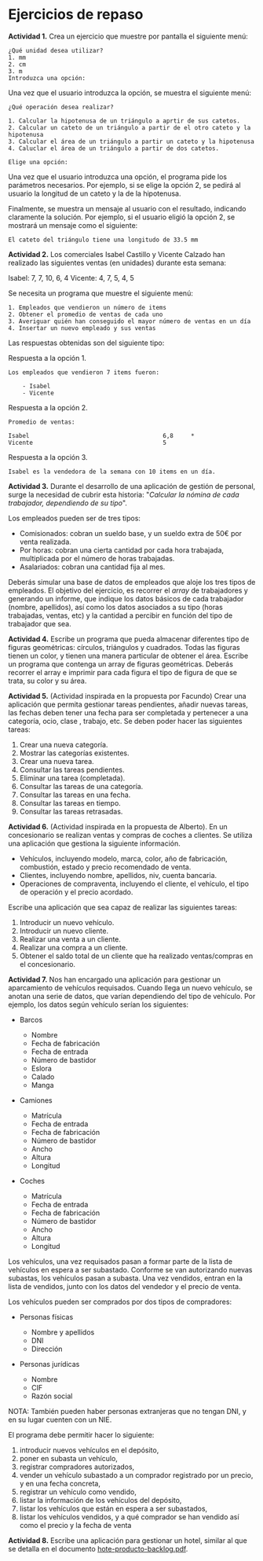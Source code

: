# Ejercicios de repaso

**Actividad 1.** Crea un ejercicio que muestre por pantalla el siguiente menú:
```
¿Qué unidad desea utilizar?
1. mm
2. cm
3. m
Introduzca una opción:
```
Una vez que el usuario introduzca la opción, se muestra el siguiente menú:

```
¿Qué operación desea realizar?

1. Calcular la hipotenusa de un triángulo a aprtir de sus catetos.
2. Calcular un cateto de un triángulo a partir de el otro cateto y la hipotenusa
3. Calcular el área de un triángulo a partir un cateto y la hipotenusa
4. Caluclar el área de un triángulo a partir de dos catetos.

Elige una opción:
```

Una vez que el usuario introduzca una opción, el programa pide los parámetros necesarios. Por ejemplo, si se elige la opción 2, se pedirá al usuario la longitud de un cateto y la de la hipotenusa.

Finalmente, se muestra un mensaje al usuario con el resultado, indicando claramente la solución. Por ejemplo, si el usuario eligió la opción 2, se mostrará un mensaje como el siguiente:

    El cateto del triángulo tiene una longitudo de 33.5 mm

**Actividad 2.** Los comerciales Isabel Castillo y Vicente Calzado han realizado las siguientes ventas (en unidades) durante esta semana:

Isabel: 7, 7, 10, 6, 4
Vicente: 4, 7, 5, 4, 5

Se necesita un programa que muestre el siguiente menú:

```
1. Empleados que vendieron un número de items
2. Obtener el promedio de ventas de cada uno
3. Averiguar quién han conseguido el mayor número de ventas en un día
4. Insertar un nuevo empleado y sus ventas
```

Las respuestas obtenidas son del siguiente tipo:

Respuesta a la opción 1. 
```
Los empleados que vendieron 7 items fueron:

    - Isabel
    - Vicente
```

Respuesta a la opción 2.
```
Promedio de ventas:

Isabel                                      6,8     *
Vicente                                     5
```
Respuesta a la opción 3.

```
Isabel es la vendedora de la semana con 10 items en un día.
```

**Actividad 3.** Durante el desarrollo de una aplicación de gestión de personal, surge la necesidad de cubrir esta historia: "*Calcular la nómina de cada trabajador, dependiendo de su tipo*".

Los empleados pueden ser de tres tipos:

- Comisionados: cobran un sueldo base, y un sueldo extra de 50€ por venta realizada.
- Por horas: cobran una cierta cantidad por cada hora trabajada, multiplicada por el número de horas trabajadas.
- Asalariados: cobran una cantidad fija al mes.

Deberás simular una base de datos de empleados que aloje los tres tipos de empleados. El objetivo del ejercicio, es recorrer el *array* de trabajadores y generando un informe, que indique los datos básicos de cada trabajador (nombre, apellidos), así como los datos asociados a su tipo (horas trabajadas, ventas, etc) y la cantidad a percibir en función del tipo de trabajador que sea.

**Actividad 4.** Escribe un programa que pueda almacenar diferentes tipo de figuras geométricas: círculos, triángulos y cuadrados. Todas las figuras tienen un color, y tienen una manera particular de obtener el área. Escribe un programa que contenga un array de figuras geométricas. Deberás recorrer el array e imprimir para cada figura el tipo de figura de que se trata, su color y su área.

**Actividad 5.** (Actividad inspirada en la propuesta por Facundo) Crear una aplicación que permita gestionar tareas pendientes, añadir nuevas tareas, las fechas deben tener una fecha para ser completada y pertenecer a una categoría, ocio, clase , trabajo, etc. Se deben poder hacer las siguientes tareas:

1. Crear una nueva categoría.
2. Mostrar las categorías existentes.
3. Crear una nueva tarea.
4. Consultar las tareas pendientes.
5. Eliminar una tarea (completada).
6. Consultar las tareas de una categoría.
7. Consultar las tareas en una fecha.
8. Consultar las tareas en tiempo.
9. Consultar las tareas retrasadas.

**Actividad 6.** (Actividad inspirada en la propuesta de Alberto). En un concesionario se realizan ventas y compras de coches a clientes. Se utiliza una aplicación que gestiona la siguiente información.
- Vehículos, incluyendo modelo, marca, color, año de fabricación, combustión, estado y precio recomendado de venta.
- Clientes, incluyendo nombre, apellidos, niv, cuenta bancaria.
- Operaciones de compraventa, incluyendo el cliente, el vehículo, el tipo de operación y el precio acordado.

Escribe una aplicación que sea capaz de realizar las siguientes tareas:

1. Introducir un nuevo vehículo.
2. Introducir un nuevo cliente.
3. Realizar una venta a un cliente.
4. Realizar una compra a un cliente.
5. Obtener el saldo total de un cliente que ha realizado ventas/compras en el concesionario.

**Actividad 7.** Nos han encargado una aplicación para gestionar un aparcamiento de vehículos requisados. Cuando llega un nuevo vehículo, se anotan una serie de datos, que varían dependiendo del tipo de vehículo. Por ejemplo, los datos según vehículo serían los siguientes:

- Barcos
    - Nombre
    - Fecha de fabricación
    - Fecha de entrada
    - Número de bastidor
    - Eslora
    - Calado
    - Manga

- Camiones
    - Matrícula
    - Fecha de entrada
    - Fecha de fabricación
    - Número de bastidor
    - Ancho
    - Altura
    - Longitud

- Coches
    - Matrícula
    - Fecha de entrada
    - Fecha de fabricación
    - Número de bastidor
    - Ancho
    - Altura
    - Longitud

Los vehículos, una vez requisados pasan a formar parte de la lista de vehículos en espera a ser subastado. Conforme se van autorizando nuevas subastas, los vehículos pasan a subasta. Una vez vendidos, entran en la lista de vendidos, junto con los datos del vendedor y el precio de venta.

Los vehículos pueden ser comprados por dos tipos de compradores:
- Personas físicas
    - Nombre y apellidos
    - DNI
    - Dirección

- Personas jurídicas
    - Nombre
    - CIF
    - Razón social

NOTA: También pueden haber personas extranjeras que no tengan DNI, y en su lugar cuenten con un NIE.

El programa debe permitir hacer lo siguiente:

1. introducir nuevos vehículos en el depósito, 
2. poner en subasta un vehículo,
3. registrar compradores autorizados,
3. vender un vehículo subastado a un comprador registrado por un precio, y en una fecha concreta,
4. registrar un vehículo como vendido,
3. listar la información de los vehículos del depósito,
3. listar los vehículos que están en espera a ser subastados,
3. listar los vehículos vendidos, y a qué comprador se han vendido así como el precio y la fecha de venta

**Actividad 8.** Escribe una aplicación para gestionar un hotel, similar al que se detalla en el documento [hote-producto-backlog.pdf](http://politecnico-ed.es/ED/introduccion/hotel-product-backlog.pdf).